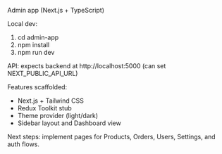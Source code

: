 Admin app (Next.js + TypeScript)

Local dev:

1. cd admin-app
2. npm install
3. npm run dev

API: expects backend at http://localhost:5000 (can set NEXT_PUBLIC_API_URL)

Features scaffolded:
- Next.js + Tailwind CSS
- Redux Toolkit stub
- Theme provider (light/dark)
- Sidebar layout and Dashboard view

Next steps: implement pages for Products, Orders, Users, Settings, and auth flows.
